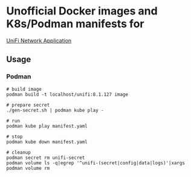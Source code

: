 # Unofficial Docker images and K8s/Podman manifests for 
[UniFi Network Application](https://community.ui.com/releases/UniFi-Network-Application-8-1-127/571d2218-216c-4769-a292-796cff379561)

## Usage
### Podman
```
# build image
podman build -t localhost/unifi:8.1.127 image

# prepare secret
./gen-secret.sh | podman kube play -

# run
podman kube play manifest.yaml

# stop
podman kube down manifest.yaml

# cleanup
podman secret rm unifi-secret
podman volume ls -q|egrep '^unifi-(secret|config|data|logs)'|xargs podman volume rm
```
